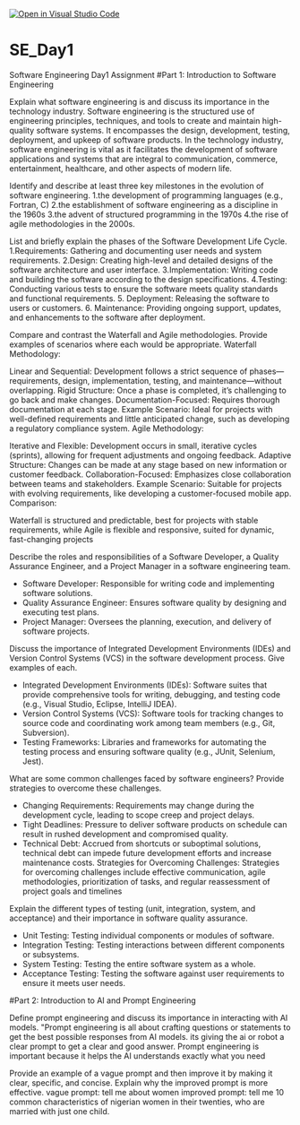 [![Open in Visual Studio Code](https://classroom.github.com/assets/open-in-vscode-2e0aaae1b6195c2367325f4f02e2d04e9abb55f0b24a779b69b11b9e10269abc.svg)](https://classroom.github.com/online_ide?assignment_repo_id=15563514&assignment_repo_type=AssignmentRepo)
# SE_Day1
Software Engineering Day1 Assignment
#Part 1: Introduction to Software Engineering

Explain what software engineering is and discuss its importance in the technology industry.
Software engineering is the structured use of engineering principles, techniques, and tools to create and maintain high-quality software systems. It encompasses the design, development, testing, deployment, and upkeep of software products. In the technology industry, software engineering is vital as it facilitates the development of software applications and systems that are integral to communication, commerce, entertainment, healthcare, and other aspects of modern life.

Identify and describe at least three key milestones in the evolution of software engineering.
1.the development of programming languages (e.g., Fortran, C)
2.the establishment of software engineering as a discipline in the 1960s
3.the advent of structured programming in the 1970s 
4.the rise of agile methodologies in the 2000s.

List and briefly explain the phases of the Software Development Life Cycle.
1.Requirements: Gathering and documenting user needs and system requirements.
2.Design: Creating high-level and detailed designs of the software architecture and user interface.
3.Implementation: Writing code and building the software according to the design 
specifications.
4.Testing: Conducting various tests to ensure the software meets quality standards and functional requirements.
5. Deployment: Releasing the software to users or customers.
6. Maintenance: Providing ongoing support, updates, and enhancements to the software after deployment.

Compare and contrast the Waterfall and Agile methodologies. Provide examples of scenarios where each would be appropriate.
Waterfall Methodology:

Linear and Sequential: Development follows a strict sequence of phases—requirements, design, implementation, testing, and maintenance—without overlapping.
Rigid Structure: Once a phase is completed, it’s challenging to go back and make changes.
Documentation-Focused: Requires thorough documentation at each stage.
Example Scenario: Ideal for projects with well-defined requirements and little anticipated change, such as developing a regulatory compliance system.
Agile Methodology:

Iterative and Flexible: Development occurs in small, iterative cycles (sprints), allowing for frequent adjustments and ongoing feedback.
Adaptive Structure: Changes can be made at any stage based on new information or customer feedback.
Collaboration-Focused: Emphasizes close collaboration between teams and stakeholders.
Example Scenario: Suitable for projects with evolving requirements, like developing a customer-focused mobile app.
Comparison:


Waterfall is structured and predictable, best for projects with stable requirements, while Agile is flexible and responsive, suited for dynamic, fast-changing projects

Describe the roles and responsibilities of a Software Developer, a Quality Assurance Engineer, and a Project Manager in a software engineering team.
- Software Developer: Responsible for writing code and implementing software solutions.
 - Quality Assurance Engineer: Ensures software quality by designing and executing test 
plans.
 - Project Manager: Oversees the planning, execution, and delivery of software projects.
 


Discuss the importance of Integrated Development Environments (IDEs) and Version Control Systems (VCS) in the software development process. Give examples of each.
- Integrated Development Environments (IDEs): Software suites that provide 
comprehensive tools for writing, debugging, and testing code (e.g., Visual Studio, Eclipse, 
IntelliJ IDEA).
 - Version Control Systems (VCS): Software tools for tracking changes to source code and 
coordinating work among team members (e.g., Git, Subversion).
 - Testing Frameworks: Libraries and frameworks for automating the testing process and 
ensuring software quality (e.g., JUnit, Selenium, Jest).



What are some common challenges faced by software engineers? Provide strategies to overcome these challenges.
- Changing Requirements: Requirements may change during the development cycle, 
leading to scope creep and project delays.
 - Tight Deadlines: Pressure to deliver software products on schedule can result in rushed 
development and compromised quality.
 - Technical Debt: Accrued from shortcuts or suboptimal solutions, technical debt can 
impede future development efforts and increase maintenance costs.
Strategies for Overcoming Challenges: Strategies for overcoming challenges include 
effective communication, agile methodologies, prioritization of tasks, and regular 
reassessment of project goals and timelines

Explain the different types of testing (unit, integration, system, and acceptance) and their importance in software quality assurance.
- Unit Testing: Testing individual components or modules of software.
 - Integration Testing: Testing interactions between different components or subsystems.
 - System Testing: Testing the entire software system as a whole.
 - Acceptance Testing: Testing the software against user requirements to ensure it meets user needs.

#Part 2: Introduction to AI and Prompt Engineering


Define prompt engineering and discuss its importance in interacting with AI models.
"Prompt engineering is all about crafting questions or statements to get the best 
possible responses from AI models. its giving the ai or robot a clear prompt to get a clear and good answer.
Prompt engineering is important because it helps the AI understands exactly 
what you need

Provide an example of a vague prompt and then improve it by making it clear, specific, and concise. Explain why the improved prompt is more effective.
vague prompt: tell me about women
improved prompt: tell me 10 common characteristics of nigerian women in their twenties, who are married with just one child.
